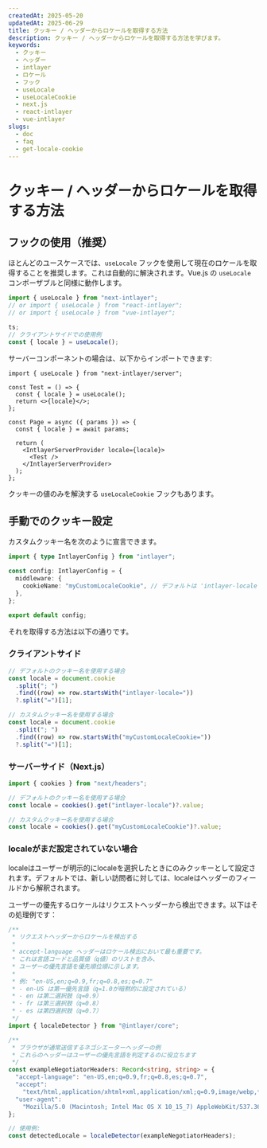 ```yaml
---
createdAt: 2025-05-20
updatedAt: 2025-06-29
title: クッキー / ヘッダーからロケールを取得する方法
description: クッキー / ヘッダーからロケールを取得する方法を学びます。
keywords:
  - クッキー
  - ヘッダー
  - intlayer
  - ロケール
  - フック
  - useLocale
  - useLocaleCookie
  - next.js
  - react-intlayer
  - vue-intlayer
slugs:
  - doc
  - faq
  - get-locale-cookie
---
```


# クッキー / ヘッダーからロケールを取得する方法

## フックの使用（推奨）

ほとんどのユースケースでは、`useLocale` フックを使用して現在のロケールを取得することを推奨します。これは自動的に解決されます。Vue.js の `useLocale` コンポーザブルと同様に動作します。

```ts
import { useLocale } from "next-intlayer";
// or import { useLocale } from "react-intlayer";
// or import { useLocale } from "vue-intlayer";

ts;
// クライアントサイドでの使用例
const { locale } = useLocale();
```

サーバーコンポーネントの場合は、以下からインポートできます:

```tsx
import { useLocale } from "next-intlayer/server";

const Test = () => {
  const { locale } = useLocale();
  return <>{locale}</>;
};

const Page = async ({ params }) => {
  const { locale } = await params;

  return (
    <IntlayerServerProvider locale={locale}>
      <Test />
    </IntlayerServerProvider>
  );
};
```

クッキーの値のみを解決する `useLocaleCookie` フックもあります。

## 手動でのクッキー設定

カスタムクッキー名を次のように宣言できます。

```ts
import { type IntlayerConfig } from "intlayer";

const config: IntlayerConfig = {
  middleware: {
    cookieName: "myCustomLocaleCookie", // デフォルトは 'intlayer-locale'
  },
};

export default config;
```

それを取得する方法は以下の通りです。

### クライアントサイド

```ts
// デフォルトのクッキー名を使用する場合
const locale = document.cookie
  .split("; ")
  .find((row) => row.startsWith("intlayer-locale="))
  ?.split("=")[1];

// カスタムクッキー名を使用する場合
const locale = document.cookie
  .split("; ")
  .find((row) => row.startsWith("myCustomLocaleCookie="))
  ?.split("=")[1];
```

### サーバーサイド（Next.js）

```ts
import { cookies } from "next/headers";

// デフォルトのクッキー名を使用する場合
const locale = cookies().get("intlayer-locale")?.value;

// カスタムクッキー名を使用する場合
const locale = cookies().get("myCustomLocaleCookie")?.value;
```

### localeがまだ設定されていない場合

localeはユーザーが明示的にlocaleを選択したときにのみクッキーとして設定されます。デフォルトでは、新しい訪問者に対しては、localeはヘッダーのフィールドから解釈されます。

ユーザーの優先するロケールはリクエストヘッダーから検出できます。以下はその処理例です：

```ts
/**
 * リクエストヘッダーからロケールを検出する
 *
 * accept-language ヘッダーはロケール検出において最も重要です。
 * これは言語コードと品質値（q値）のリストを含み、
 * ユーザーの優先言語を優先順位順に示します。
 *
 * 例: "en-US,en;q=0.9,fr;q=0.8,es;q=0.7"
 * - en-US は第一優先言語（q=1.0が暗黙的に設定されている）
 * - en は第二選択肢（q=0.9）
 * - fr は第三選択肢（q=0.8）
 * - es は第四選択肢（q=0.7）
 */
import { localeDetector } from "@intlayer/core";

/**
 * ブラウザが通常送信するネゴシエーターヘッダーの例
 * これらのヘッダーはユーザーの優先言語を判定するのに役立ちます
 */
const exampleNegotiatorHeaders: Record<string, string> = {
  "accept-language": "en-US,en;q=0.9,fr;q=0.8,es;q=0.7",
  "accept":
    "text/html,application/xhtml+xml,application/xml;q=0.9,image/webp,*/*;q=0.8",
  "user-agent":
    "Mozilla/5.0 (Macintosh; Intel Mac OS X 10_15_7) AppleWebKit/537.36 (KHTML, like Gecko) Chrome/91.0.4472.124 Safari/537.36",
};

// 使用例:
const detectedLocale = localeDetector(exampleNegotiatorHeaders);
```
